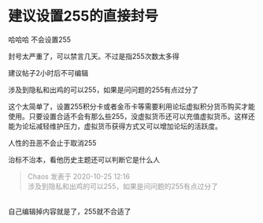 # 建议设置255的直接封号


哈哈哈 不会设置255

封号太严重了，可以禁言几天。不过是指255次数太多得<img id="aimg_SOStw" onclick="zoom(this, this.src, 0, 0, 0)" class="zoom" src="https://cdn.jsdelivr.net/gh/hishis/forum-master/public/images/patch.gif" onmouseover="img_onmouseoverfunc(this)" onload="thumbImg(this)" border="0" alt="" />

建议帖子2小时后不可编辑

涉及到隐私和出鸡的可以255，如果是问问题的255有点过分了

这个太简单了，设置255积分卡或者金币卡等需要利用论坛虚拟积分货币购买才能使用。只要设置合适不会有那么些255，没虚拟货币还可以充值虚拟货币。这样还能为论坛减轻维护压力，虚拟货币获得方式又可以增加论坛的活跃度。

人性的丑恶不会止于取消255

治标不治本，看他历史主题还可以判断它是什么人

<div class="quote"><blockquote><font color="#999999">Chaos 发表于 2020-10-25 12:16</font><br />
<font color="#999999">涉及到隐私和出鸡的可以255，如果是问问题的255有点过分了</font></blockquote></div><br />
自己编辑掉内容就是了，255就不合适了
